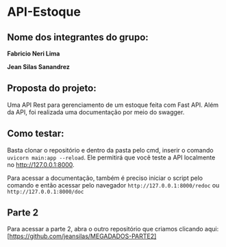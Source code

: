 # API-Estoque

## Nome dos integrantes do grupo: 

**Fabricio Neri Lima**

**Jean Silas Sanandrez**

## Proposta do projeto:

Uma API Rest para gerenciamento de um estoque feita com Fast API. Além da API, foi realizada uma documentação por meio do swagger.

## Como testar:

Basta clonar o repositório e dentro da pasta pelo cmd, inserir o comando ```uvicorn main:app --reload```. Ele permitirá que você teste a API localmente no http://127.0.0.1:8000.

Para acessar a documentação, também é preciso iniciar o script pelo comando e então acessar pelo navegador ```http://127.0.0.1:8000/redoc``` ou ```http://127.0.0.1:8000/doc```

## Parte 2

Para acessar a parte 2, abra o outro repositório que criamos clicando aqui: [https://github.com/jeansilas/MEGADADOS-PARTE2]

